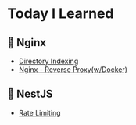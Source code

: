 # Today I Learned

## 📖 Nginx

- [Directory Indexing](/Nginx/directory-indexing.md)
- [Nginx - Reverse Proxy(w/Docker)](/Nginx/nginx-with-docker.md)

## 📖 NestJS

- [Rate Limiting](/NestJS/rate-limiting.md)
